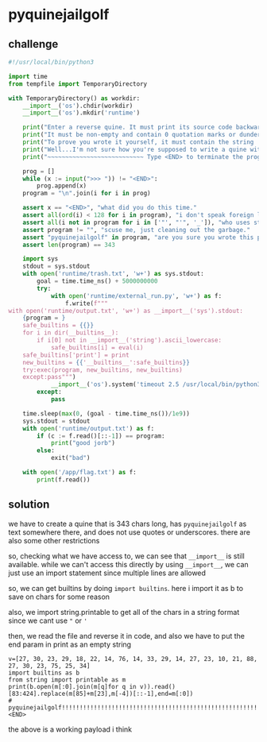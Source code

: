 # pyquinejailgolf

## challenge

```py
#!/usr/local/bin/python3

import time
from tempfile import TemporaryDirectory

with TemporaryDirectory() as workdir:
    __import__('os').chdir(workdir)
    __import__('os').mkdir('runtime')

    print("Enter a reverse quine. It must print its source code backwards (including any trailing newlines).")
    print("It must be non-empty and contain 0 quotation marks or dunders. All ascii btw. oh and no builtins.")
    print("To prove you wrote it yourself, it must contain the string 'pyquinejailgolf', and be ==343 chars.")
    print("Well...I'm not sure how you're supposed to write a quine without print statements. u can have em.")
    print("~~~~~~~~~~~~~~~~~~~~~~~~~~~ Type <END> to terminate the program input ~~~~~~~~~~~~~~~~~~~~~~~~~~~")

    prog = []
    while (x := input(">>> ")) != "<END>":
        prog.append(x)
    program = "\n".join(i for i in prog)

    assert x == "<END>", "what did you do this time."
    assert all(ord(i) < 128 for i in program), "i don't speak foreign languages."
    assert all(i not in program for i in ['"', "'", '_']), "who uses strings anyway? it's not like quines require strings."
    assert program != "", "scuse me, just cleaning out the garbage."
    assert "pyquinejailgolf" in program, "are you sure you wrote this program yourself?"
    assert len(program) == 343

    import sys
    stdout = sys.stdout
    with open('runtime/trash.txt', 'w+') as sys.stdout:
        goal = time.time_ns() + 5000000000
        try:
            with open('runtime/external_run.py', 'w+') as f:
                f.write(f"""
with open('runtime/output.txt', 'w+') as __import__('sys').stdout:
    {program = }
    safe_builtins = {{}}
    for i in dir(__builtins__):
        if i[0] not in __import__('string').ascii_lowercase:
            safe_builtins[i] = eval(i)
    safe_builtins['print'] = print
    new_builtins = {{'__builtins__':safe_builtins}}
    try:exec(program, new_builtins, new_builtins)
    except:pass""")
            __import__('os').system('timeout 2.5 /usr/local/bin/python3 runtime/external_run.py')
        except:
            pass

    time.sleep(max(0, (goal - time.time_ns())/1e9))
    sys.stdout = stdout
    with open('runtime/output.txt') as f:
        if (c := f.read()[::-1]) == program:
            print("good jorb")
        else:
            exit("bad")

    with open('/app/flag.txt') as f:
        print(f.read())
```

## solution

we have to create a quine that is 343 chars long, has `pyquinejailgolf` as text somewhere there, and does not use quotes or underscores. there are also some other restrictions

so, checking what we have access to, we can see that `__import__` is still available. while we can't access this directly by using `__import__`, we can just use an import statement since multiple lines are allowed

so, we can get builtins by doing `import builtins`. here i import it as b to save on chars for some reason

also, we import string.printable to get all of the chars in a string format since we cant use `"` or `'`

then, we read the file and reverse it in code, and also we have to put the end param in print as an empty string

```
v=[27, 30, 23, 29, 18, 22, 14, 76, 14, 33, 29, 14, 27, 23, 10, 21, 88, 27, 30, 23, 75, 25, 34]
import builtins as b
from string import printable as m
print(b.open(m[:0].join(m[q]for q in v)).read()[83:424].replace(m[85]+m[23],m[-4])[::-1],end=m[:0])
# pyquinejailgolf!!!!!!!!!!!!!!!!!!!!!!!!!!!!!!!!!!!!!!!!!!!!!!!!!!!!!!!!!!!!!!!!!!!!!!
<END>
```

the above is a working payload i think
